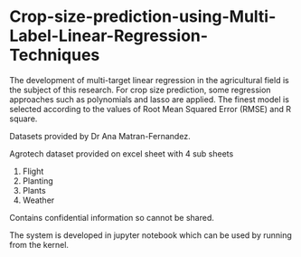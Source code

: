 # Crop-size-prediction-using-Multi-Label-Linear-Regression-Techniques
The development of multi-target linear regression in the agricultural field is the subject of this research. For crop size prediction, some regression approaches such as polynomials and lasso are applied. The finest model is selected according to the values of Root Mean Squared Error (RMSE) and R square.

Datasets provided by Dr Ana Matran-Fernandez. 

Agrotech dataset provided on excel sheet with 4 sub sheets
1. Flight 
2. Planting
3. Plants
4. Weather

Contains confidential information so cannot be shared.

The system is developed in jupyter notebook which can be used by running from the kernel.
